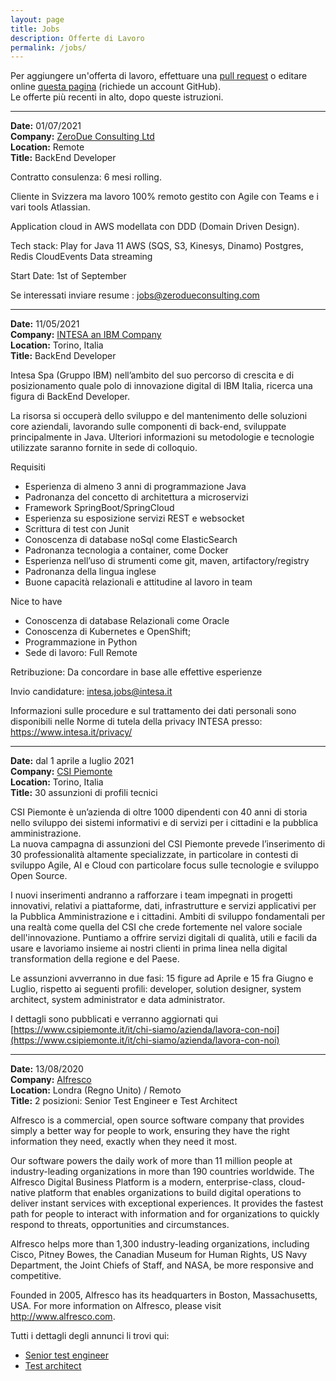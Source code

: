 ```yaml
---
layout: page
title: Jobs
description: Offerte di Lavoro
permalink: /jobs/
---
```


Per aggiungere un'offerta di lavoro, effettuare una 
[pull request](https://help.github.com/articles/creating-a-pull-request/) o
editare online
[questa pagina](https://github.com/jugtorino/jugtorino.github.io/edit/master/pages/j_jobs.md) 
(richiede un account GitHub).  
Le offerte più recenti in alto, dopo queste istruzioni.

---
**Date:** 01/07/2021  
**Company:** [ZeroDue Consulting Ltd](https://zerodueconsulting.com/)  
**Location:** Remote   
**Title:** BackEnd Developer

Contratto consulenza: 6 mesi rolling. 

Cliente in Svizzera ma lavoro 100% remoto gestito con Agile con Teams e i vari tools Atlassian.

Application cloud in AWS modellata con DDD (Domain Driven Design). 

Tech stack: Play for Java 11
            AWS (SQS, S3, Kinesys, Dinamo)
            Postgres, Redis
            CloudEvents
            Data streaming

Start Date: 1st of September            
            
Se interessati inviare resume : jobs@zerodueconsulting.com            
                        

---
**Date:** 11/05/2021  
**Company:** [INTESA an IBM Company](https://www.intesa.it)  
**Location:** Torino, Italia   
**Title:** BackEnd Developer

Intesa Spa (Gruppo IBM) nell’ambito del suo percorso di crescita e di posizionamento quale polo di innovazione digital di IBM Italia,  ricerca una figura di BackEnd Developer.

La risorsa si occuperà dello sviluppo e del mantenimento delle soluzioni core aziendali, lavorando sulle componenti di back-end, sviluppate principalmente in Java.
Ulteriori informazioni su metodologie e tecnologie utilizzate saranno fornite in sede di colloquio.

Requisiti

* Esperienza di almeno 3 anni di programmazione Java
* Padronanza del concetto di architettura a microservizi
* Framework SpringBoot/SpringCloud
* Esperienza su esposizione servizi REST e websocket
* Scrittura di test con Junit
* Conoscenza di database noSql come ElasticSearch
* Padronanza tecnologia a container, come Docker
* Esperienza nell’uso di strumenti come git, maven, artifactory/registry
* Padronanza della lingua inglese
* Buone capacità relazionali e attitudine al lavoro in team

Nice to have

* Conoscenza di database Relazionali come Oracle
* Conoscenza di Kubernetes e OpenShift;
* Programmazione in Python
* Sede di lavoro: Full Remote

Retribuzione: Da concordare in base alle effettive esperienze

Invio candidature: intesa.jobs@intesa.it

Informazioni sulle procedure e sul trattamento dei dati personali sono disponibili nelle Norme di tutela della privacy INTESA presso: https://www.intesa.it/privacy/

---

**Date:** dal 1 aprile a luglio 2021  
**Company:** [CSI Piemonte](https://www.csipiemonte.it)  
**Location:** Torino, Italia   
**Title:** 30 assunzioni di profili tecnici

CSI Piemonte è un’azienda di oltre 1000 dipendenti con 40 anni di storia nello sviluppo dei sistemi informativi e di servizi per i cittadini e la pubblica amministrazione.  
La nuova campagna di assunzioni del CSI Piemonte prevede l’inserimento di 30 professionalità altamente specializzate, in particolare in contesti di sviluppo Agile, AI e Cloud con particolare focus sulle tecnologie e sviluppo Open Source.

I nuovi inserimenti andranno a rafforzare i team impegnati in progetti innovativi, relativi a piattaforme, dati, infrastrutture e servizi applicativi per la Pubblica Amministrazione e i cittadini. Ambiti di sviluppo fondamentali per una realtà come quella del CSI che crede fortemente nel valore sociale dell'innovazione. Puntiamo a offrire servizi digitali di qualità, utili e facili da usare e lavoriamo insieme ai nostri clienti in prima linea nella digital transformation della regione e del Paese.

Le assunzioni avverranno in due fasi: 15 figure ad Aprile e 15 fra Giugno e Luglio, rispetto ai seguenti profili: developer, solution designer, system architect, system administrator e data administrator.

I dettagli sono pubblicati e verranno aggiornati qui [https://www.csipiemonte.it/it/chi-siamo/azienda/lavora-con-noi](https://www.csipiemonte.it/it/chi-siamo/azienda/lavora-con-noi)


---

**Date:** 13/08/2020  
**Company:** [Alfresco](https://www.alfresco.com/)  
**Location:** Londra (Regno Unito) / Remoto   
**Title:** 2 posizioni: Senior Test Engineer e Test Architect

Alfresco is a commercial, open source software company that provides simply a better way for people to work, ensuring they have the right information they need, exactly when they need it most.

Our software powers the daily work of more than 11 million people at industry-leading organizations in more than 190 countries worldwide. The Alfresco Digital Business Platform is a modern, enterprise-class, cloud-native platform that enables organizations to build digital operations to deliver instant services with exceptional experiences. It provides the fastest path for people to interact with information and for organizations to quickly respond to threats, opportunities and circumstances.

Alfresco helps more than 1,300 industry-leading organizations, including Cisco, Pitney Bowes, the Canadian Museum for Human Rights, US Navy Department, the Joint Chiefs of Staff, and NASA, be more responsive and competitive.

Founded in 2005, Alfresco has its headquarters in Boston, Massachusetts, USA. For more information on Alfresco, please visit http://www.alfresco.com.

Tutti i dettagli degli annunci li trovi qui:
  
* [Senior test engineer](https://www.linkedin.com/jobs/view/senior-test-engineer-at-alfresco-1888120022/)
* [Test architect](https://www.linkedin.com/jobs/view/1952590491/)
